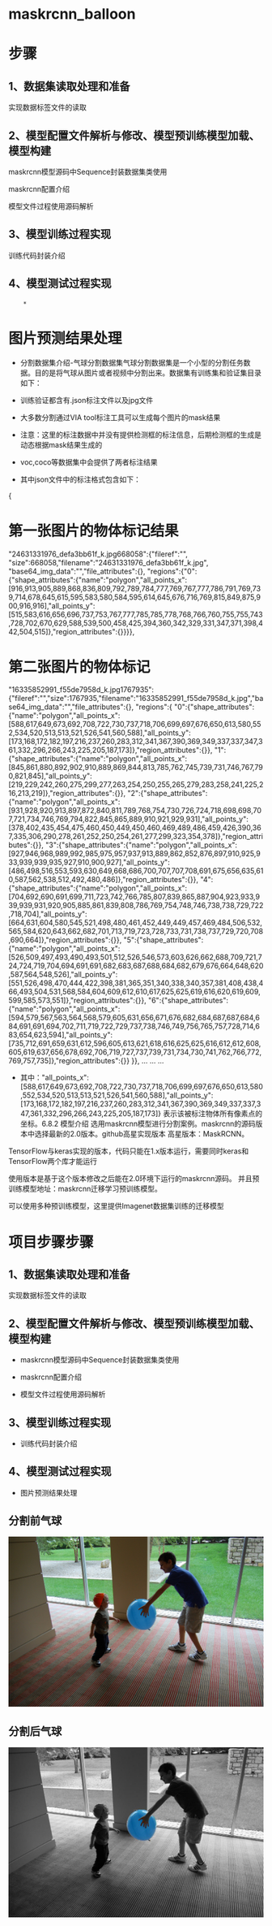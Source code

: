 # maskrcnn_balloon
# 步骤
	
## 1、数据集读取处理和准备

		
实现数据标签文件的读取
	
## 2、模型配置文件解析与修改、模型预训练模型加载、模型构建

		
maskrcnn模型源码中Sequence封装数据集类使用
		
maskrcnn配置介绍
		
模型文件过程使用源码解析
	
## 3、模型训练过程实现

		
训练代码封装介绍
	
## 4、模型测试过程实现

		* 
# 图片预测结果处理



* 分割数据集介绍-气球分割数据集气球分割数据集是一个小型的分割任务数据。目的是将气球从图片或者视频中分割出来。数据集有训练集和验证集目录如下：


* 训练验证都含有.json标注文件以及jpg文件

* 大多数分割通过VIA tool标注工具可以生成每个图片的mask结果
		
* 注意：这里的标注数据中并没有提供检测框的标注信息，后期检测框的生成是动态根据mask结果生成的

		
* voc,coco等数据集中会提供了两者标注结果


* 其中json文件中的标注格式包含如下：

{
# 第一张图片的物体标记结果
"24631331976_defa3bb61f_k.jpg668058":{"fileref":"",
"size":668058,"filename":"24631331976_defa3bb61f_k.jpg",
"base64_img_data":"","file_attributes":{},
"regions":{"0":{"shape_attributes":{"name":"polygon","all_points_x":[916,913,905,889,868,836,809,792,789,784,777,769,767,777,786,791,769,739,714,678,645,615,595,583,580,584,595,614,645,676,716,769,815,849,875,900,916,916],"all_points_y":[515,583,616,656,696,737,753,767,777,785,785,778,768,766,760,755,755,743,728,702,670,629,588,539,500,458,425,394,360,342,329,331,347,371,398,442,504,515]},"region_attributes":{}}}},
# 第二张图片的物体标记
"16335852991_f55de7958d_k.jpg1767935":{"fileref":"","size":1767935,"filename":"16335852991_f55de7958d_k.jpg","base64_img_data":"","file_attributes":{},
"regions":{
"0":{"shape_attributes":{"name":"polygon","all_points_x":[588,617,649,673,692,708,722,730,737,718,706,699,697,676,650,613,580,552,534,520,513,513,521,526,541,560,588],"all_points_y":[173,168,172,182,197,216,237,260,283,312,341,367,390,369,349,337,337,347,361,332,296,266,243,225,205,187,173]},"region_attributes":{}},
"1":{"shape_attributes":{"name":"polygon","all_points_x":[845,861,880,892,902,910,889,869,844,813,785,762,745,739,731,746,767,790,821,845],"all_points_y":[219,229,242,260,275,299,277,263,254,250,255,265,279,283,258,241,225,216,213,219]},"region_attributes":{}},
"2":{"shape_attributes":{"name":"polygon","all_points_x":[931,928,920,913,897,872,840,811,789,768,754,730,726,724,718,698,698,707,721,734,746,769,794,822,845,865,889,910,921,929,931],"all_points_y":[378,402,435,454,475,460,450,449,450,460,469,489,486,459,426,390,367,335,306,290,278,261,252,250,254,261,277,299,323,354,378]},"region_attributes":{}},
"3":{"shape_attributes":{"name":"polygon","all_points_x":[927,946,968,989,992,985,975,957,937,913,889,862,852,876,897,910,925,933,939,939,935,927,910,900,927],"all_points_y":[486,498,516,553,593,630,649,668,686,700,707,707,708,691,675,656,635,610,587,562,538,512,492,480,486]},"region_attributes":{}},
"4":{"shape_attributes":{"name":"polygon","all_points_x":[704,692,690,691,699,711,723,742,766,785,807,839,865,887,904,923,933,939,939,931,920,905,885,861,839,808,786,769,754,748,746,738,738,729,722,718,704],"all_points_y":[664,631,604,580,545,521,498,480,461,452,449,449,457,469,484,506,532,565,584,620,643,662,682,701,713,719,723,728,733,731,738,737,729,720,708,690,664]},"region_attributes":{}},
"5":{"shape_attributes":{"name":"polygon","all_points_x":[526,509,497,493,490,493,501,512,526,546,573,603,626,662,688,709,721,724,724,719,704,694,691,691,682,683,687,688,684,682,679,676,664,648,620,587,564,548,526],"all_points_y":[551,526,498,470,444,422,398,381,365,351,340,338,340,357,381,408,438,466,493,504,531,568,584,604,609,612,610,617,625,625,619,616,620,619,609,599,585,573,551]},"region_attributes":{}},
"6":{"shape_attributes":{"name":"polygon","all_points_x":[594,579,567,563,564,568,579,605,631,656,671,676,682,684,687,687,684,684,691,691,694,702,711,719,722,729,737,738,746,749,756,765,757,728,714,683,654,623,594],"all_points_y":[735,712,691,659,631,612,596,605,613,621,618,616,625,625,616,612,612,608,605,619,637,656,678,692,706,719,727,737,739,731,734,730,741,762,766,772,769,757,735]},"region_attributes":{}}
}},
...
...
...
* 其中："all_points_x":[588,617,649,673,692,708,722,730,737,718,706,699,697,676,650,613,580,552,534,520,513,513,521,526,541,560,588],"all_points_y":[173,168,172,182,197,216,237,260,283,312,341,367,390,369,349,337,337,347,361,332,296,266,243,225,205,187,173]}
表示该被标注物体所有像素点的坐标。6.8.2 模型介绍
选用maskrcnn模型进行分割案例。maskrcnn的源码版本中选择最新的2.0版本。github高星实现版本
高星版本：MaskRCNN。

TensorFlow与keras实现的版本，代码只能在1.x版本运行，需要同时keras和TensorFlow两个库才能运行


使用版本是基于这个版本修改之后能在2.0环境下运行的maskrcnn源码。
并且预训练模型地址：maskrcnn迁移学习预训练模型。
	
可以使用多种预训练模型，这里提供Imagenet数据集训练的迁移模型

# 项目步骤步骤
	
## 1、数据集读取处理和准备

		
实现数据标签文件的读取
	
## 2、模型配置文件解析与修改、模型预训练模型加载、模型构建

	
* maskrcnn模型源码中Sequence封装数据集类使用
		
* maskrcnn配置介绍
	
* 模型文件过程使用源码解析

## 3、模型训练过程实现
	
* 训练代码封装介绍

## 4、模型测试过程实现

* 图片预测结果处理




## 分割前气球

![2917282960_06beee649a_b.jpg](https://github.com/liuchenyang33/maskrcnn_balloon/blob/master/images/2917282960_06beee649a_b.jpg)
## 分割后气球

![segment_2917282960_06beee649a_b.jpg](https://github.com/liuchenyang33/maskrcnn_balloon/blob/master/images/segment_2917282960_06beee649a_b.jpg)
